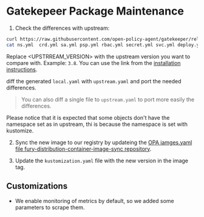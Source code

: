 # Gatekepeer Package Maintenance

1. Check the differences with upstream:

```bash
curl https://raw.githubusercontent.com/open-policy-agent/gatekeeper/release-<UPSTRREAM_VERSION>/deploy/gatekeeper.yaml -o upstream.yaml
cat ns.yml  crd.yml sa.yml psp.yml rbac.yml secret.yml svc.yml deploy.yml pdb.yml mwh.yml vwh.yml > local.yml 
```

Replace <UPSTRREAM_VERSION> with the upstream version you want to compare with. Example: `3.8`.
You can use the link from the [installation instructions](https://open-policy-agent.github.io/gatekeeper/website/docs/install#deploying-a-release-using-prebuilt-image).

diff the generated `local.yaml` with `upstream.yaml` and port the needed differences.

> You can also diff a single file to `upstream.yaml` to port more easily the differences.

Please notice that it is expected that some objects don't have the namespace set as in upstream, thi is because the namespace is set with kustomize.

2. Sync the new image to our registry by updateing the [OPA iamges.yaml file fury-distribution-container-image-sync repository](https://github.com/sighupio/fury-distribution-container-image-sync/blob/main/modules/opa/images.yml).

3. Update the `kustomization.yaml` file with the new version in the image tag.

## Customizations

- We enable monitoring of metrics by default, so we added some parameters to scrape them.
